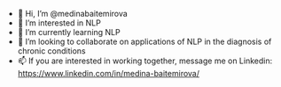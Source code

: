 - 👋 Hi, I’m @medinabaitemirova
- 👀 I’m interested in NLP
- 🌱 I’m currently learning NLP
- 💞️ I’m looking to collaborate on applications of NLP in the diagnosis of chronic conditions
- 📫 If you are interested in working together, message me on Linkedin: https://www.linkedin.com/in/medina-baitemirova/

<!---
medinabaitemirova/medinabaitemirova is a ✨ special ✨ repository because its `README.md` (this file) appears on your GitHub profile.
You can click the Preview link to take a look at your changes.
--->
